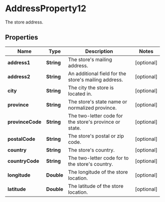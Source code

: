 

# AddressProperty12

The store address.

## Properties

| Name | Type | Description | Notes |
|------------ | ------------- | ------------- | -------------|
|**address1** | **String** | The store&#39;s mailing address. |  [optional] |
|**address2** | **String** | An additional field for the store&#39;s mailing address. |  [optional] |
|**city** | **String** | The city the store is located in. |  [optional] |
|**province** | **String** | The store&#39;s state name or normalized province. |  [optional] |
|**provinceCode** | **String** | The two-letter code for the store&#39;s province or state. |  [optional] |
|**postalCode** | **String** | The store&#39;s postal or zip code. |  [optional] |
|**country** | **String** | The store&#39;s country. |  [optional] |
|**countryCode** | **String** | The two-letter code for to the store&#39;s country. |  [optional] |
|**longitude** | **Double** | The longitude of the store location. |  [optional] |
|**latitude** | **Double** | The latitude of the store location. |  [optional] |



